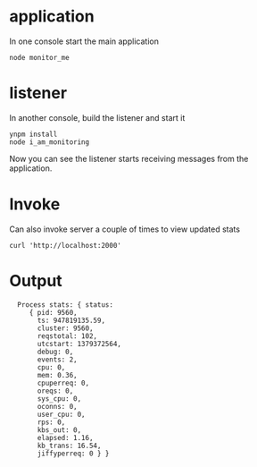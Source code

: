 # application
In one console start the main application
```
node monitor_me
```

# listener
In another console, build the listener and start it
```
ynpm install
node i_am_monitoring
```
Now you can see the listener starts receiving messages from the application.

# Invoke
Can also invoke server a couple of times to view updated stats
```
curl 'http://localhost:2000'
```

# Output
```
  Process stats: { status: 
     { pid: 9560,
       ts: 947819135.59,
       cluster: 9560,
       reqstotal: 102,
       utcstart: 1379372564,
       debug: 0,
       events: 2,
       cpu: 0,
       mem: 0.36,
       cpuperreq: 0,
       oreqs: 0,
       sys_cpu: 0,
       oconns: 0,
       user_cpu: 0,
       rps: 0,
       kbs_out: 0,
       elapsed: 1.16,
       kb_trans: 16.54,
       jiffyperreq: 0 } }
```

